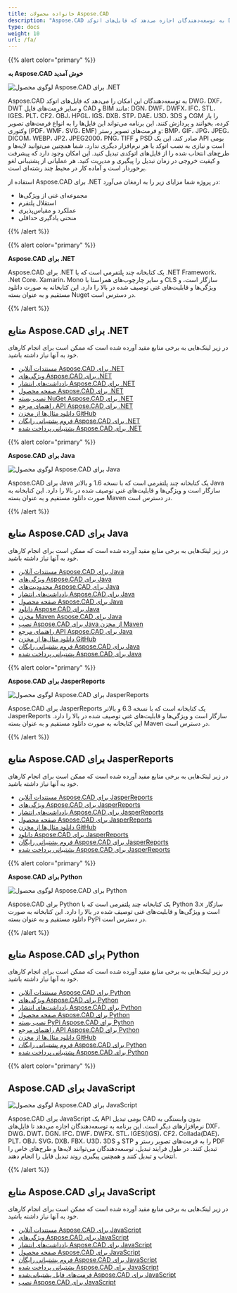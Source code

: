 ```yaml
---
title: خانواده محصولات Aspose.CAD
description: "Aspose.CAD به توسعه‌دهندگان اجازه می‌دهد که فایل‌های اتوکد DWG، DXF، DWT و سایر فرمت‌های فایل CAD و BIM مانند: DGN، DWF، DWFX، IFC، STL، IGES، PLT، CF2، OBJ، HPGL، IGS، DXB، STP، DAE، U3D، 3DS و CGM را باز کرده، بخوانند و پردازش کنند."
type: docs
weight: 10
url: /fa/
---
```


{{% alert color="primary" %}}

**به Aspose.CAD خوش آمدید**

![لوگوی محصول Aspose.CAD برای .NET](/_assets/home_1.png)

Aspose.CAD به توسعه‌دهندگان این امکان را می‌دهد که فایل‌های اتوکد DWG، DXF، DWT و سایر فرمت‌های فایل CAD و BIM مانند: DGN، DWF، DWFX، IFC، STL، IGES، PLT، CF2، OBJ، HPGL، IGS، DXB، STP، DAE، U3D، 3DS و CGM را باز کرده، بخوانند و پردازش کنند. این برنامه می‌تواند این فایل‌ها را به انواع فرمت‌های تصویر وکتوری (PDF، WMF، SVG، EMF) و فرمت‌های تصویر رستر: BMP، GIF، JPG، JPEG، DICOM، WEBP، JP2، JPEG2000، PNG، TIFF و PSD صادر کند. این یک API بومی است و نیازی به نصب اتوکد یا هر نرم‌افزار دیگری ندارد. شما همچنین می‌توانید لایه‌ها و طرح‌های انتخاب شده را از فایل‌های اتوکدی تبدیل کنید.
این امکان وجود دارد که پیشرفت و کیفیت خروجی در زمان تبدیل را پیگیری و مدیریت کنید. هر عملیاتی از پشتیبانی لغو برخوردار است و آماده کار در محیط چند رشته‌ای است.

استفاده از Aspose.CAD برای .NET در پروژه شما مزایای زیر را به ارمغان می‌آورد:

- مجموعه‌ای غنی از ویژگی‌ها
- استقلال پلتفرم
- عملکرد و مقیاس‌پذیری
- منحنی یادگیری حداقلی

{{% /alert %}}

{{% alert color="primary" %}}

**Aspose.CAD برای .NET**

Aspose.CAD برای .NET یک کتابخانه چند پلتفرمی است که با .NET Framework، .Net Core، Xamarin، Mono و سایر چارچوب‌های همراستا با CLS سازگار است، و ویژگی‌ها و قابلیت‌های غنی توصیف شده در بالا را دارد. این کتابخانه به صورت دانلود مستقیم و به عنوان بسته Nuget در دسترس است.

{{% /alert %}}

## **منابع Aspose.CAD برای .NET**

در زیر لینک‌هایی به برخی منابع مفید آورده شده است که ممکن است برای انجام کارهای خود به آنها نیاز داشته باشید.

- [مستندات آنلاین Aspose.CAD برای .NET](/fa/cad/net/)
- [ویژگی‌های Aspose.CAD برای .NET](/fa/cad/net/product-overview/#advanced-api-features)
- [یادداشت‌های انتشار Aspose.CAD برای .NET](https://releases.aspose.com/cad/net/release-notes/)
- [صفحه محصول Aspose.CAD برای .NET](https://products.aspose.com/cad/net/)
- [نصب بسته NuGet Aspose.CAD برای .NET](https://www.nuget.org/packages/Aspose.CAD/)
- [راهنمای مرجع API Aspose.CAD برای .NET](https://reference.aspose.com/cad/net)
- [دانلود مثال‌ها از مخزن GitHub](https://github.com/aspose-cad/Aspose.CAD-for-.NET)
- [فروم پشتیبانی رایگان Aspose.CAD برای .NET](https://forum.aspose.com/c/cad/19)
- [پشتیبانی پرداخت شده Aspose.CAD برای .NET](https://helpdesk.aspose.com/)

{{% alert color="primary" %}}

**Aspose.CAD برای Java**

![لوگوی محصول Aspose.CAD برای Java](/_assets/home_2.png)

Aspose.CAD برای Java یک کتابخانه چند پلتفرمی است که با نسخه 1.6 و بالاتر Java سازگار است و ویژگی‌ها و قابلیت‌های غنی توصیف شده در بالا را دارد. این کتابخانه به صورت دانلود مستقیم و به عنوان بسته Maven در دسترس است.

{{% /alert %}}

## **منابع Aspose.CAD برای Java**

در زیر لینک‌هایی به برخی منابع مفید آورده شده است که ممکن است برای انجام کارهای خود به آنها نیاز داشته باشید.

- [مستندات آنلاین Aspose.CAD برای Java](/fa/cad/java/)
- [ویژگی‌های Aspose.CAD برای Java](/fa/cad/java/product-overview/#advanced-api-features)
- [محدودیت‌های Aspose.CAD برای Java](/fa/cad/java/product-overview/#not-yet-supported)
- [یادداشت‌های انتشار Aspose.CAD برای Java](https://releases.aspose.com/cad/java/release-notes/)
- [صفحه محصول Aspose.CAD برای Java](https://products.aspose.com/cad/java/)
- [دانلود Aspose.CAD برای Java](https://releases.aspose.com/cad/java/)
- [مخزن Maven Aspose.CAD برای Java](https://releases.aspose.com/java/repo/com/aspose/aspose-cad/)
- [نصب Aspose.CAD برای Java از مخزن Maven](/fa/cad/java/installation/)
- [راهنمای مرجع API Aspose.CAD برای Java](https://reference.aspose.com/cad/java)
- [دانلود مثال‌ها از مخزن GitHub](https://github.com/aspose-cad/Aspose.CAD-for-Java)
- [فروم پشتیبانی رایگان Aspose.CAD برای Java](https://forum.aspose.com/c/cad/19)
- [پشتیبانی پرداخت شده Aspose.CAD برای Java](https://helpdesk.aspose.com/)

{{% alert color="primary" %}}

**Aspose.CAD برای JasperReports**

![لوگوی محصول Aspose.CAD برای JasperReports](/_assets/home_3.png)

Aspose.CAD برای JasperReports یک کتابخانه است که با نسخه 6.3 و بالاتر JasperReports سازگار است و ویژگی‌ها و قابلیت‌های غنی توصیف شده در بالا را دارد. این کتابخانه به صورت دانلود مستقیم و به عنوان بسته Maven در دسترس است.

{{% /alert %}}

## **منابع Aspose.CAD برای JasperReports**

در زیر لینک‌هایی به برخی منابع مفید آورده شده است که ممکن است برای انجام کارهای خود به آنها نیاز داشته باشید.

- [مستندات آنلاین Aspose.CAD برای JasperReports](/fa/cad/jasperreports/)
- [ویژگی‌های Aspose.CAD برای JasperReports](/fa/cad/jasperreports/features-overview/)
- [یادداشت‌های انتشار Aspose.CAD برای JasperReports](https://releases.aspose.com/cad/jasperreports/release-notes/)
- [صفحه محصول Aspose.CAD برای JasperReports](https://products.aspose.com/cad/jasperreports/)
- [دانلود مثال‌ها از مخزن GitHub](https://github.com/aspose-cad/Aspose.CAD-for-JasperReports)
- [دانلود Aspose.CAD برای JasperReports](https://downloads.aspose.com/cad/jasperreports)
- [فروم پشتیبانی رایگان Aspose.CAD برای JasperReports](https://forum.aspose.com/c/cad/19)
- [پشتیبانی پرداخت شده Aspose.CAD برای JasperReports](https://helpdesk.aspose.com/)

{{% alert color="primary" %}}

**Aspose.CAD برای Python**

![لوگوی محصول Aspose.CAD برای Python](/_assets/home_4.png)

Aspose.CAD برای Python یک کتابخانه چند پلتفرمی است که با Python 3.x سازگار است و ویژگی‌ها و قابلیت‌های غنی توصیف شده در بالا را دارد. این کتابخانه به صورت دانلود مستقیم و به عنوان بسته PyPi در دسترس است.

{{% /alert %}}

## **منابع Aspose.CAD برای Python**

در زیر لینک‌هایی به برخی منابع مفید آورده شده است که ممکن است برای انجام کارهای خود به آنها نیاز داشته باشید.

- [مستندات آنلاین Aspose.CAD برای Python](/fa/cad/python-net/)
- [ویژگی‌های Aspose.CAD برای Python](/fa/cad/python-net/product-overview/#advanced-api-features)
- [یادداشت‌های انتشار Aspose.CAD برای Python](https://releases.aspose.com/cad/python-net/release-notes/)
- [صفحه محصول Aspose.CAD برای Python](https://products.aspose.com/cad/python-net/)
- [نصب بسته PyPi Aspose.CAD برای Python](https://pypi.org/project/aspose-cad/)
- [راهنمای مرجع API Aspose.CAD برای Python](https://reference.aspose.com/cad/python-net)
- [دانلود مثال‌ها از مخزن GitHub](https://github.com/aspose-cad/Aspose.CAD-for-Python)
- [فروم پشتیبانی رایگان Aspose.CAD برای Python](https://forum.aspose.com/c/cad/19)
- [پشتیبانی پرداخت شده Aspose.CAD برای Python](https://helpdesk.aspose.com/)

{{% alert color="primary" %}}

## **Aspose.CAD برای JavaScript**

![لوگوی محصول Aspose.CAD برای JavaScript](/_assets/home_5.png)

Aspose.CAD برای JavaScript یک API بومی تبدیل CAD بدون وابستگی به نرم‌افزارهای دیگر است. این برنامه به توسعه‌دهندگان اجازه می‌دهد تا فایل‌های DXF، DWG، DWT، DGN، IFC، DWF، DWFX، STL، IGES(IGS)، CF2، Collada(DAE)، PLT، OBJ، SVG، DXB، FBX، U3D، 3DS و STP را به فرمت‌های تصویر رستر و PDF تبدیل کنند.
در طول فرایند تبدیل، توسعه‌دهندگان می‌توانند لایه‌ها و طرح‌های خاص را انتخاب و تبدیل کنند و همچنین پیگیری روند تبدیل فایل را انجام دهند.

{{% /alert %}}

## **منابع Aspose.CAD برای JavaScript**

در زیر لینک‌هایی به برخی منابع مفید آورده شده است که ممکن است برای انجام کارهای خود به آنها نیاز داشته باشید.

- [مستندات آنلاین Aspose.CAD برای JavaScript](/fa/cad/javascript-net/)
- [ویژگی‌های Aspose.CAD برای JavaScript](/fa/cad/javascript-net/features/)
- [یادداشت‌های انتشار Aspose.CAD برای JavaScript](https://releases.aspose.com/cad/javascript-net/release-notes/)
- [صفحه محصول Aspose.CAD برای JavaScript](https://products.aspose.com/cad/javascript-net/)
- [فروم پشتیبانی رایگان Aspose.CAD برای JavaScript](https://forum.aspose.com/c/cad/19)
- [پشتیبانی پرداخت شده Aspose.CAD برای JavaScript](https://helpdesk.aspose.com/)
- [فرمت‌های فایل پشتیبانی‌شده Aspose.CAD برای JavaScript](/fa/cad/javascript-net/supported-file-formats/)
- [نصب Aspose.CAD برای JavaScript](/fa/cad/javascript-net/installation/)
